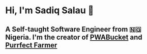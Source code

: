 # Hi, I'm Sadiq Salau 👋

A Self-taught Software Engineer from 🇳🇬 Nigeria. I'm the creator of [PWABucket](https://pwabucket.com) and [Purrfect Farmer](https://purrfectfarmer.com)
---
